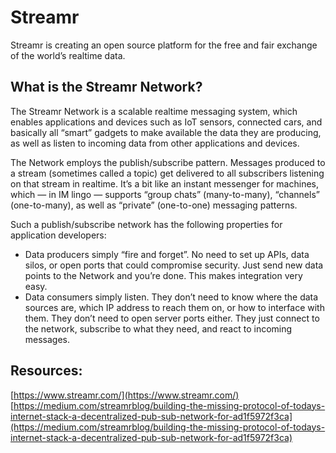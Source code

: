# Streamr

Streamr is creating an open source platform for the free and fair exchange of the world’s realtime data.

## What is the Streamr Network?

The Streamr Network is a scalable realtime messaging system, which enables applications and devices such as IoT sensors, connected cars, and basically all “smart” gadgets to make available the data they are producing, as well as listen to incoming data from other applications and devices.

The Network employs the publish/subscribe pattern. Messages produced to a stream \(sometimes called a topic\) get delivered to all subscribers listening on that stream in realtime. It’s a bit like an instant messenger for machines, which — in IM lingo — supports “group chats” \(many-to-many\), “channels” \(one-to-many\), as well as “private” \(one-to-one\) messaging patterns.

Such a publish/subscribe network has the following properties for application developers:

* Data producers simply “fire and forget”. No need to set up APIs, data silos, or open ports that could compromise security. Just send new data points to the Network and you’re done. This makes integration very easy.
* Data consumers simply listen. They don’t need to know where the data sources are, which IP address to reach them on, or how to interface with them. They don’t need to open server ports either. They just connect to the network, subscribe to what they need, and react to incoming messages.

## Resources:

[https://www.streamr.com/](https://www.streamr.com/) [https://medium.com/streamrblog/building-the-missing-protocol-of-todays-internet-stack-a-decentralized-pub-sub-network-for-ad1f5972f3ca](https://medium.com/streamrblog/building-the-missing-protocol-of-todays-internet-stack-a-decentralized-pub-sub-network-for-ad1f5972f3ca)

